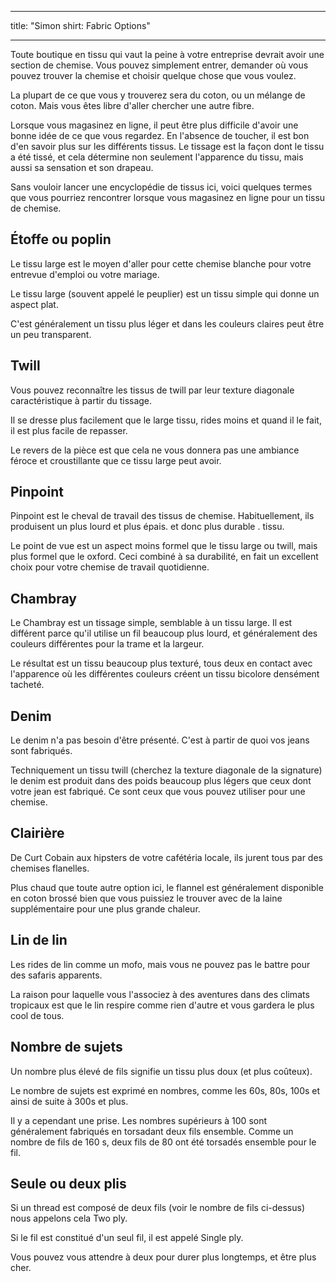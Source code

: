 - - -
title: "Simon shirt: Fabric Options"
- - -

Toute boutique en tissu qui vaut la peine à votre entreprise devrait avoir une section de chemise. Vous pouvez simplement entrer, demander où vous pouvez trouver la chemise et choisir quelque chose que vous voulez.

La plupart de ce que vous y trouverez sera du coton, ou un mélange de coton. Mais vous êtes libre d'aller chercher une autre fibre.

Lorsque vous magasinez en ligne, il peut être plus difficile d'avoir une bonne idée de ce que vous regardez. En l'absence de toucher, il est bon d'en savoir plus sur les différents tissus. Le tissage est la façon dont le tissu a été tissé, et cela détermine non seulement l'apparence du tissu, mais aussi sa sensation et son drapeau.

Sans vouloir lancer une encyclopédie de tissus ici, voici quelques termes que vous pourriez rencontrer lorsque vous magasinez en ligne pour un tissu de chemise.

## Étoffe ou poplin

Le tissu large est le moyen d'aller pour cette chemise blanche pour votre entrevue d'emploi ou votre mariage.

Le tissu large (souvent appelé le peuplier) est un tissu simple qui donne un aspect plat.

C'est généralement un tissu plus léger et dans les couleurs claires peut être un peu transparent.

## Twill

Vous pouvez reconnaître les tissus de twill par leur texture diagonale caractéristique à partir du tissage.

Il se dresse plus facilement que le large tissu, rides moins et quand il le fait, il est plus facile de repasser.

Le revers de la pièce est que cela ne vous donnera pas une ambiance féroce et croustillante que ce tissu large peut avoir.

## Pinpoint

Pinpoint est le cheval de travail des tissus de chemise. Habituellement, ils produisent un plus lourd et plus épais. et donc plus durable . tissu.

Le point de vue est un aspect moins formel que le tissu large ou twill, mais plus formel que le oxford. Ceci combiné à sa durabilité, en fait un excellent choix pour votre chemise de travail quotidienne.

## Chambray

Le Chambray est un tissage simple, semblable à un tissu large. Il est différent parce qu'il utilise un fil beaucoup plus lourd, et généralement des couleurs différentes pour la trame et la largeur.

Le résultat est un tissu beaucoup plus texturé, tous deux en contact avec l'apparence où les différentes couleurs créent un tissu bicolore densément tacheté.

## Denim

Le denim n'a pas besoin d'être présenté. C'est à partir de quoi vos jeans sont fabriqués.

Techniquement un tissu twill (cherchez la texture diagonale de la signature) le denim est produit dans des poids beaucoup plus légers que ceux dont votre jean est fabriqué. Ce sont ceux que vous pouvez utiliser pour une chemise.

## Clairière

De Curt Cobain aux hipsters de votre cafétéria locale, ils jurent tous par des chemises flanelles.

Plus chaud que toute autre option ici, le flannel est généralement disponible en coton brossé bien que vous puissiez le trouver avec de la laine supplémentaire pour une plus grande chaleur.

## Lin de lin

Les rides de lin comme un mofo, mais vous ne pouvez pas le battre pour des safaris apparents.

La raison pour laquelle vous l'associez à des aventures dans des climats tropicaux est que le lin respire comme rien d'autre et vous gardera le plus cool de tous.

## Nombre de sujets

Un nombre plus élevé de fils signifie un tissu plus doux (et plus coûteux).

Le nombre de sujets est exprimé en nombres, comme les 60s, 80s, 100s et ainsi de suite à 300s et plus.

Il y a cependant une prise. Les nombres supérieurs à 100 sont généralement fabriqués en torsadant deux fils ensemble. Comme un nombre de fils de 160 s, deux fils de 80 ont été torsadés ensemble pour le fil.

## Seule ou deux plis

Si un thread est composé de deux fils (voir le nombre de fils ci-dessus) nous appelons cela Two ply.

Si le fil est constitué d'un seul fil, il est appelé Single ply.

Vous pouvez vous attendre à deux pour durer plus longtemps, et être plus cher.
